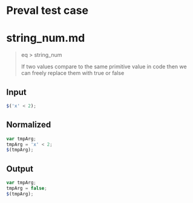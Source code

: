 # Preval test case

# string_num.md

> eq > string_num
>
> If two values compare to the same primitive value in code then we can freely replace them with true or false

## Input

`````js filename=intro
$('x' < 2);
`````

## Normalized

`````js filename=intro
var tmpArg;
tmpArg = 'x' < 2;
$(tmpArg);
`````

## Output

`````js filename=intro
var tmpArg;
tmpArg = false;
$(tmpArg);
`````
